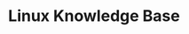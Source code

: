 ---
title: "Linux Knowledge Base" # category name
description: Home for KB article's related to Linux System Administration, tools for blue team, red team, and linux DFIR. # For SEO
category: theme # meta info appeared on a card bottom side. category in category
categoryIcon: bood # code, author, book, certificate, download, github, reviewer - default value is code
---